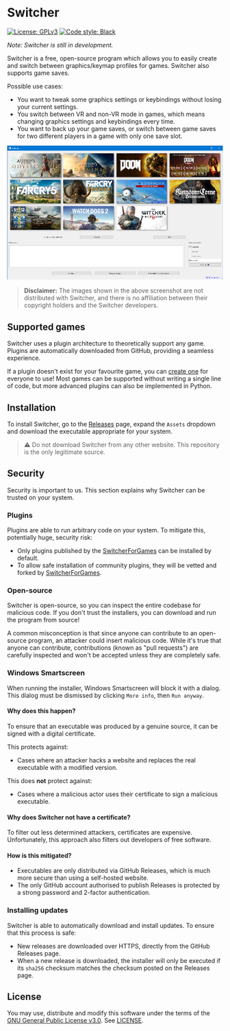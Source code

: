 # Switcher

[![License: GPLv3](https://img.shields.io/badge/License-GPLv3-blue.svg)](/LICENSE)
[![Code style: Black](https://img.shields.io/badge/code_style-black-black)](https://github.com/psf/black)

*Note: Switcher is still in development.*

Switcher is a free, open-source program which allows you to easily create and switch between graphics/keymap profiles for games. Switcher also supports game saves.

Possible use cases:

- You want to tweak some graphics settings or keybindings without losing your current settings.
- You switch between VR and non-VR mode in games, which means changing graphics settings and keybindings every time.
- You want to back up your game saves, or switch between game saves for two different players in a game with only one save slot.

![Screenshot of the main Switcher window.](/docs/img/switcher.png)

> **Disclaimer:** The images shown in the above screenshot are not distributed with Switcher, and there is no affiliation between their copyright holders and the Switcher developers.

## Supported games

Switcher uses a plugin architecture to theoretically support any game. Plugins are automatically downloaded from GitHub, providing a seamless experience. 

If a plugin doesn't exist for your favourite game, you can [create one](https://github.com/SwitcherForGames/plugin-tutorial) for everyone to use! Most games can be supported without writing a single line of code, but more advanced plugins can also be implemented in Python.

## Installation

To install Switcher, go to the [Releases](https://github.com/SwitcherForGames/switcher/releases) page, expand the `Assets` dropdown and download the executable appropriate for your system.

> :warning: Do not download Switcher from any other website. This repository is the only legitimate source.

## Security

Security is important to us. This section explains why Switcher can be trusted on your system.

### Plugins

Plugins are able to run arbitrary code on your system. To mitigate this, potentially huge, security risk:

- Only plugins published by the [SwitcherForGames](https://github.com/SwitcherForGames) can be installed by default.
- To allow safe installation of community plugins, they will be vetted and forked by [SwitcherForGames](https://github.com/SwitcherForGames).

### Open-source

Switcher is open-source, so you can inspect the entire codebase for malicious code. If you don't trust the installers, you can download and run the program from source!

A common misconception is that since anyone can contribute to an open-source program, an attacker could insert malicious code. While it's true that anyone can contribute, contributions (known as "pull requests") are carefully inspected and won't be accepted unless they are completely safe.

### Windows Smartscreen

When running the installer, Windows Smartscreen will block it with a dialog. This dialog must be dismissed by clicking `More info`, then `Run anyway`.

#### Why does this happen?

To ensure that an executable was produced by a genuine source, it can be signed with a digital certificate. 

This protects against:

- Cases where an attacker hacks a website and replaces the real executable with a modified version.

This does **not** protect against:

- Cases where a malicious actor uses their certificate to sign a malicious executable.

#### Why does Switcher not have a certificate?

To filter out less determined attackers, certificates are expensive. Unfortunately, this approach also filters out developers of free software.

#### How is this mitigated?

- Executables are only distributed via GitHub Releases, which is much more secure than using a self-hosted website.
- The only GitHub account authorised to publish Releases is protected by a strong password and 2-factor authentication.

### Installing updates

Switcher is able to automatically download and install updates. To ensure that this process is safe:

- New releases are downloaded over HTTPS, directly from the GitHub Releases page.
- When a new release is downloaded, the installer will only be executed if its `sha256` checksum matches the checksum posted on the Releases page. 

## License

You may use, distribute and modify this software under the terms of the [GNU General Public License v3.0](https://opensource.org/licenses/GPL-3.0). See [LICENSE](/LICENSE).
